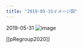 ```yaml
---
title: "2019-05-31イメージ図"
---
```


2019-05-31
![image](https://gyazo.com/6b5015dc19ce4bbe71a9bec7f97fa01f/thumb/1000)

[[pRegroup2020]]
